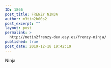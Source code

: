 ```yaml
---
ID: 1866
post_title: FRENZY NINJA
author: m3tin2b00s2
post_excerpt: ""
layout: post
permalink: >
  http://metin2frenzy-dev.esy.es/frenzy-ninja/
published: true
post_date: 2019-12-18 19:42:19
---
```

Ninja